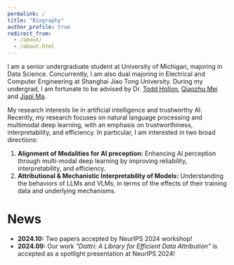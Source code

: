 ```yaml
---
permalink: /
title: "Biography"
author_profile: true
redirect_from: 
  - /about/
  - /about.html
---
```


I am a senior undergraduate student at University of Michigan, majoring in Data Science. Concurrently, I am also dual majoring in Electrical and Computer Engineering at Shanghai Jiao Tong University. During my undergrad, I am fortunate to be advised by Dr. [Todd Hollon](https://mlins.org/), [Qiaozhu Mei](https://umich-foreseer.github.io/) and [Jiaqi Ma](https://jiaqima.github.io/).

My research interests lie in artificial intelligence and trustworthy AI. Recently, my research focuses on natural language processing and multimodal deep learning, with an emphasis on trustworthiness, interpretability, and efficiency. In particular, I am interested in two broad directions:

1. **Alignment of Modalities for AI preception:** Enhancing AI perception through multi-modal deep learning by improving reliability, interpretability, and efficiency.
2. **Attributional & Mechanistic Interpretability of Models:** Understanding the behaviors of LLMs and VLMs, in terms of the effects of their training data and underlying mechanisms.

News
======
- **2024.10:** Two papers accepted by NeurIPS 2024 workshop!
- **2024.09:** Our work _"Dattri: A Library for Efficient Data Attribution"_ is accepted as a spotlight presentation at NeurIPS 2024!